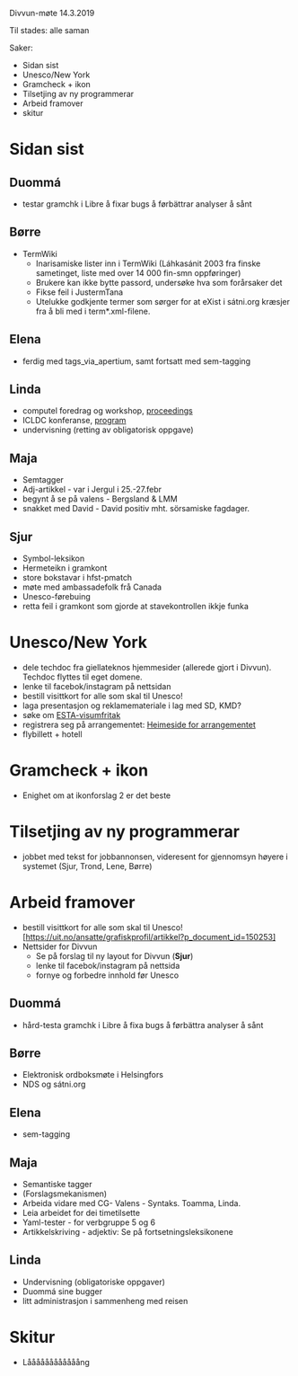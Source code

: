 Divvun-møte 14.3.2019

Til stades: alle saman

Saker:
* Sidan sist
* Unesco/New York
* Gramcheck + ikon
* Tilsetjing av ny programmerar
* Arbeid framover
* skitur

#  Sidan sist

##  Duommá
* testar gramchk i Libre å fixar bugs å førbättrar analyser å sånt

##  Børre
* TermWiki
    - Inarisamiske lister inn i TermWiki (Láhkasánit 2003 fra finske
   sametinget, liste med over 14 000 fin-smn oppføringer)
    - Brukere kan ikke bytte passord, undersøke hva som forårsaker det
    - Fikse feil i JustermTana
    - Utelukke godkjente termer som sørger for at eXist i sátni.org
   kræsjer fra å bli med i term*.xml-filene.

##  Elena
* ferdig med tags_via_apertium, samt fortsatt med sem-tagging

##  Linda
* computel foredrag og workshop,
  [proceedings](https://computel-workshop.org/wp-content/uploads/2019/02/CEL3_book_papers_draft.pdf)
* ICLDC konferanse, [program](http://icldc6.icldc-hawaii.org/)
* undervisning (retting av obligatorisk oppgave)

##  Maja
* Semtagger
* Adj-artikkel - var i Jergul i 25.-27.febr
* begynt å se på valens - Bergsland & LMM
* snakket med David - David positiv mht. sörsamiske fagdager.

##  Sjur
* Symbol-leksikon
* Hermeteikn i gramkont
* store bokstavar i hfst-pmatch
* møte med ambassadefolk frå Canada
* Unesco-førebuing
* retta feil i gramkont som gjorde at stavekontrollen ikkje funka

#  Unesco/New York
* dele techdoc fra giellateknos hjemmesider (allerede gjort i
  Divvun). Techdoc flyttes til eget domene.
* lenke til facebok/instagram på nettsidan
* bestill visittkort for alle som skal til Unesco!
* laga presentasjon og reklamemateriale i lag med SD, KMD?
* søke om [ESTA-visumfritak](https://esta.cbp.dhs.gov/esta/)
* registrera seg på arrangementet:
  [Heimeside for arrangementet](https://www.un.org/development/desa/indigenouspeoples/unpfii-sessions-2/18-2.html)
* flybillett + hotell

#  Gramcheck + ikon
* Enighet om at ikonforslag 2 er det beste

#  Tilsetjing av ny programmerar
* jobbet med tekst for jobbannonsen, videresent for gjennomsyn høyere i
  systemet (Sjur, Trond, Lene, Børre)

#  Arbeid framover
* bestill visittkort for alle som skal til Unesco!
  [https://uit.no/ansatte/grafiskprofil/artikkel?p_document_id=150253]
* Nettsider for Divvun
    - Se på forslag til ny layout for Divvun (**Sjur**)
    - lenke til facebok/instagram på nettsida
    - fornye og forbedre innhold før Unesco

##  Duommá
* hård-testa gramchk i Libre å fixa bugs å førbättra analyser å sånt

##  Børre
* Elektronisk ordboksmøte i Helsingfors
* NDS og sátni.org

##  Elena
* sem-tagging

##  Maja
* Semantiske tagger
* (Forslagsmekanismen)
* Arbeida vidare med CG- Valens - Syntaks. Toamma, Linda.
* Leia arbeidet for dei timetilsette
* Yaml-tester - for verbgruppe 5 og 6
* Artikkelskriving  - adjektiv: Se på fortsetningsleksikonene

##  Linda
* Undervisning (obligatoriske oppgaver)
* Duommá sine bugger
* litt administrasjon i sammenheng med reisen

#  Skitur
* Låååååååååååång
